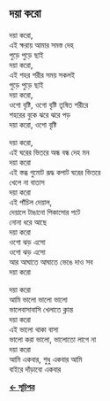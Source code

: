 ## দয়া করো

দয়া করো,<br>
এই ক্ষরায় আমার সমস্ত দেহ<br>
পুড়ে পুড়ে ছাই<br>
দয়া করো,<br>
এই শহর শরীর সময় সকলই<br>
পুড়ে পুড়ে ছাই<br>
দয়া করো,<br>
ওগো বৃষ্টি, ওগো বৃষ্টি তৃষিত শরীরে<br>
শহরের বুকে ঝরে ঝরে পড়<br>
দয়া করো, ওগো বৃষ্টি<br>

দয়া করো,<br>
এই ঘরের ভিতরে অন্ধ বন্ধ দেহ মন<br>
দয়া করো<br>
এই স্তব্ধ গুমোট রূদ্ধ কপাট ঘরের ভিতরে<br>
খেলে না বাতাস<br>
দয়া করো<br>
এই পাঁচিল দেয়াল,<br>
দেয়ালে টাঙানো পিকাসোর পটে<br>
নোনা ধরে আছে<br>
দয়া করো<br>
ওগো ঝড় এসো<br>
ওগো ঝড় এসো<br>
আর আঘাতে আঘাতে ভেঙে দাও সব<br>
দয়া করো<br>

দয়া করো<br>
আমি ভালো ভালো ভালো<br>
ভালেবাসাবাসি খেলাতে ক্লান্ত<br>
দয়া করো<br>
এই ভালো থাকা বাসা<br>
ভালো করা ভালো, ভালোতো লাগে না<br>
দয়া করো<br>
আমি একবার, শুধু একবার আমি<br>
বাইরে দাঁড়াবো একবার<br>

**[← সূচিপত্র](../readme.md)**
